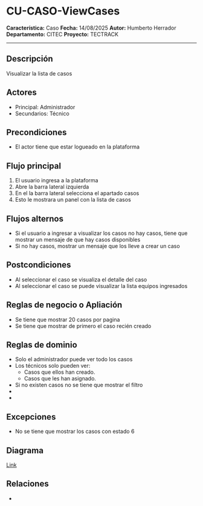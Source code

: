 # CU-CASO-ViewCases

**Característica:** Caso
**Fecha:** 14/08/2025
**Autor:** Humberto Herrador
**Departamento:** CITEC
**Proyecto:** TECTRACK

---
## Descripción
Visualizar la lista de casos

## Actores
- Principal: Administrador
- Secundarios: Técnico

## Precondiciones
- El actor tiene que estar logueado en la plataforma

## Flujo principal
1. El usuario ingresa a la plataforma
2. Abre la barra lateral izquierda 
3. En el la barra lateral selecciona  el apartado casos
4. Esto le mostrara un panel con la lista de casos

## Flujos alternos
- Si el usuario a ingresar a visualizar los casos no hay casos, tiene que mostrar un mensaje de que hay casos disponibles
- Si no hay casos, mostrar un mensaje que los lleve a crear un caso

## Postcondiciones
- Al seleccionar el caso se visualiza el detalle del caso
- Al seleccionar el caso se puede visualizar la lista equipos ingresados

## Reglas de negocio o Apliación 
- Se tiene que mostrar 20 casos por pagina
- Se tiene que mostrar de primero el caso recién creado

## Reglas de dominio
- Solo el administrador puede ver todo los casos
- Los técnicos solo pueden ver: 
	- Casos que ellos han creado.
	- Casos que les han asignado.
- Si no existen casos no se tiene que mostrar el filtro
- 
-  

## Excepciones
- No se tiene que mostrar los casos con estado 6 

## Diagrama
[Link](https://app.diagrams.net/#Hgrupotecun-citec-wbeto%2Fportal-tectrack-vite%2Fuse-case-diagram%2Fdocs%2Fcasos-uso%2Fcaso%2FCU-CASO-ViewCases.drawio#%7B%22pageId%22%3A%2258KHKjolmZH9Jl-Zs60m%22%7D)

## Relaciones
- 

<!--stackedit_data:
eyJoaXN0b3J5IjpbLTIxMTc3MjI0ODUsLTE3MTEwNTc3MDgsLT
g4NTk2ODMzOSw0MzIwNTkzNzgsODQ0OTk1NTExLDMwMTIyODcy
MywxNDk5MzU1ODE5LDg2NDg3MDYzMywtNDE5MzAzODI3XX0=
-->